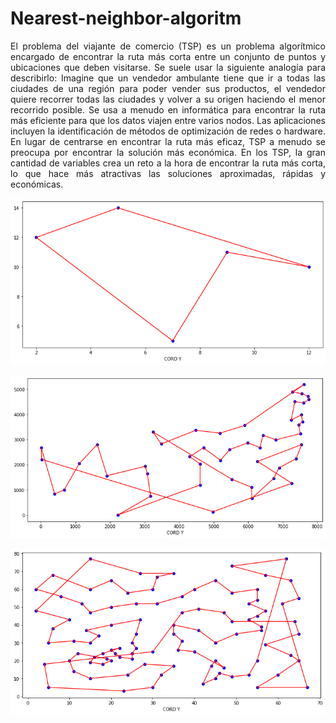 # Nearest-neighbor-algoritm
<p align="justify">
El problema del viajante de comercio (TSP) es un problema algorítmico encargado de encontrar 
la ruta más corta entre un conjunto de puntos y ubicaciones que deben visitarse.
Se suele usar la siguiente analogía para describirlo:
Imagine que un vendedor ambulante tiene que ir a todas las ciudades de una región para poder 
vender sus productos, el vendedor quiere recorrer todas las ciudades y volver a su origen 
haciendo el menor recorrido posible.
Se usa a menudo en informática para encontrar la ruta más eficiente para que los datos viajen 
entre varios nodos. Las aplicaciones incluyen la identificación de métodos de optimización de 
redes o hardware.
En lugar de centrarse en encontrar la ruta más eficaz, TSP a menudo se preocupa por encontrar 
la solución más económica. En los TSP, la gran cantidad de variables crea un reto a la hora de 
encontrar la ruta más corta, lo que hace más atractivas las soluciones aproximadas, rápidas y 
económicas.
</p>
<p align="center">
  <img src="Rutas/5nodes.png" width="640" title="5nodes">
</p>
<p align="center">
  <img src="Rutas/48nodes.png" width="640" title="5nodes">
</p>
<p align="center">
  <img src="Rutas/101nodes.png" width="640" title="5nodes">
</p>
